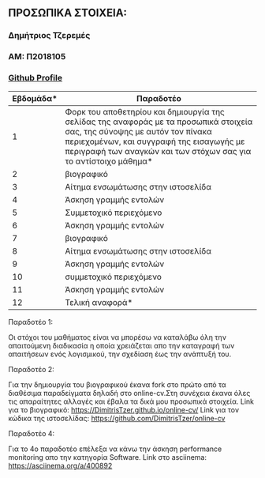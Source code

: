 ## ΠΡΟΣΩΠΙΚΑ ΣΤΟΙΧΕΙΑ:

### Δημήτριος Τζερεμές
### ΑΜ: Π2018105
### [Github Profile](https://github.com/DimitrisTzer/)

| Εβδομάδα* | Παραδοτέο |
| --- | --- |
| 1 | Φορκ του αποθετηρίου και δημιουργία της σελίδας της αναφοράς με τα προσωπικά στοιχεία σας, της σύνοψης με αυτόν τον πίνακα περιεχομένων, και συγγραφή της εισαγωγής με περιγραφή των αναγκών και των στόχων σας για το αντίστοιχο μάθημα* |
| 2 | βιογραφικό |
| 3 | Αίτημα ενσωμάτωσης στην ιστοσελίδα |
| 4 | Άσκηση γραμμής εντολών |
| 5 | Συμμετοχικό περιεχόμενο |
| 6 | Άσκηση γραμμής εντολών |
| 7 | βιογραφικό |
| 8 | Αίτημα ενσωμάτωσης στην ιστοσελίδα |
| 9 | Άσκηση γραμμής εντολών |
| 10 | συμμετοχικό περιεχόμενο |
| 11 | Άσκηση γραμμής εντολών |
| 12 | Τελική αναφορά* |

Παραδοτέο 1:

  Οι στόχοι του μαθήματος είναι να μπορέσω να καταλάβω όλη την απαιτούμενη διαδικασία η οποία χρειάζεται απο την καταγραφή των απαιτήσεων ενός λογισμικού, την σχεδίαση έως την ανάπτυξή       του. 
  


Παραδοτέο 2:

  Για την δημιουργία του βιογραφικού έκανα fork στο πρώτο από τα διαθέσιμα παραδείγματα δηλαδή στο online-cv.Στη συνέχεια έκανα όλες τις απαραίτητες αλλαγές και έβαλα τα δικά μου  προσωπικά στοιχεία. 
  Link για το βιογραφικό: https://DimitrisTzer.github.io/online-cv/
  Link για τον κώδικα της ιστοσελίδας: https://github.com/DimitrisTzer/online-cv
  
  
  
 Παραδοτέο 4:
  
  Για το 4ο παραδοτέο επέλεξα να κάνω την άσκηση performance monitoring απο την κατηγορία Software.
  Link στο asciinema: https://asciinema.org/a/400892
